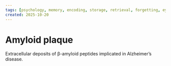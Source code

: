 ```yaml
---
tags: [psychology, memory, encoding, storage, retrieval, forgetting, eyewitness, amnesia, alzheimers, cte]
created: 2025-10-20
---
```

# Amyloid plaque

Extracellular deposits of β-amyloid peptides implicated in Alzheimer’s disease.
